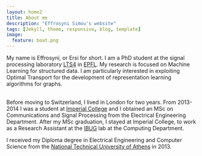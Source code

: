 ```yaml
---
layout: home2
title: About me
description: "Effrosyni Simou's website"
tags: [Jekyll, theme, responsive, blog, template]
image:
  feature: boat.png
---
```


My name is Effrosyni, or Ersi for short. I am a PhD student at the signal processing laboratory <a href="https://www.epfl.ch/labs/lts4/" target="_blank">LTS4</a> in <a href="https://www.epfl.ch/en/" target="_blank">EPFL</a>. My research is focused on Machine Learning for structured data. I am particularly interested in exploiting Optimal Transport for the development of representation learning algorithms for graphs. 

<br />
Before moving to Switzerland, I lived in London for two years. From 2013-2014 I was a student at <a href="http://www.imperial.ac.uk" target="_blank">Imperial College</a> and I obtained an MSc on Communications and Signal Processing from the Electrical Engineering Department. After my MSc graduation, I stayed at Imperial College, to work as a Research Assistant at the <a href="https://ibug.doc.ic.ac.uk" target="_blank">IBUG</a> lab at the Computing Department. 

I received my Diploma degree in Electrical Engineering and Computer Science from the <a href="https://www.ntua.gr/en/" target="_blank">National Technical University of Athens</a> in 2013.



